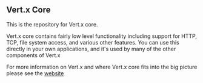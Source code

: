 ## Vert.x Core

This is the repository for Vert.x core.

Vert.x core contains fairly low level functionality including support for HTTP, TCP, file system access, and various other features. You can use this directly in your own applications, and it's used by many of the other components of Vert.x

For more information on Vert.x and where Vert.x core fits into the big picture please see the [website](http://vertx.io)
